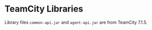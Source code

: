 TeamCity Libraries
===================

Library files `common-api.jar` and `agent-api.jar` are from TeamCity 7.1.5.